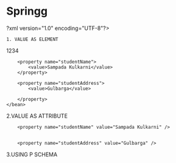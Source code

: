# Springg


?xml version="1.0" encoding="UTF-8"?>

<beans xmlns="http://www.springframework.org/schema/beans"
	xmlns:xsi="http://www.w3.org/2001/XMLSchema-instance"
	xmlns:context="http://www.springframework.org/schema/context"
	xmlns:p="http://www.springframework.org/schema/p"
	xsi:schemaLocation="http://www.springframework.org/schema/beans
 	http://www.springframework.org/schema/beans/spring-beans.xsd
 	http://www.springframework.org/schema/context
	http://www.springframework.org/schema/context/spring-context.xsd">

	1. VALUE AS ELEMENT
  <bean class="com.springcore.Student" name="student1">
		<property name="Id">
			<value>1234</value>
		</property>

		<property name="studentName">
			<value>Sampada Kulkarni</value>
		</property>

		<property name="studentAddress">
			<value>Gulbarga</value>

		</property>
	</bean>

</beans>

2.VALUE AS ATTRIBUTE
    <property name="Id" value="1234" />
		

		<property name="studentName" value="Sampada Kulkarni" />
		

		<property name="studentAddress" value="Gulbarga" />
    
    
3.USING P SCHEMA
<bean class="com.springcore.Student" name="student1"  p:Id="222"  p:studentName="sampada"  p:studentAddress="gulbarga"  />	
	












